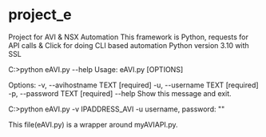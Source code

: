 # project_e
Project for AVI &amp; NSX Automation
This framework is Python, requests for API calls &  Click for doing CLI based automation
Python version 3.10 with SSL

C:\>python eAVI.py --help
Usage: eAVI.py [OPTIONS]

Options:
  -v, --avihostname TEXT  [required]
  -u, --username TEXT     [required]
  -p, --password TEXT     [required]
  --help                  Show this message and exit.

C:\>python eAVI.py -v  IPADDRESS_AVI -u username, password: ""

This file(eAVI.py) is a wrapper around myAVIAPI.py.

